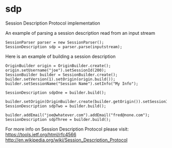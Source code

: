 # sdp
Session Description Protocol implementation


An example of parsing a session description read from an input stream
````
SessionParser parser = new SessionParser();
SessionDescription sdp = parser.parse(inputstream);
````

Here is an example of building a session description
````
OriginBuilder origin = OriginBuilder.create();
origin.setUsername("joe").setSessionId(200);
SessionBuilder builder = SessionBuilder.create();
builder.setVersion(1).setOrigin(origin.build());
builder.setSessionName("Session Name").setInfo("My Info");

SessionDescription sdpOne = builder.build();

builder.setOrigin(OriginBuilder.create(builder.getOrigin()).setSessionId(201).build());
SessionDescription sdpTwo = builder.build();

builder.addEmail("joe@whatever.com").addEmail("fred@none.com");
SessionDescription sdpThree = builder.build();
````

For more info on Session Description Protocol please visit:
https://tools.ietf.org/html/rfc4566
http://en.wikipedia.org/wiki/Session_Description_Protocol

